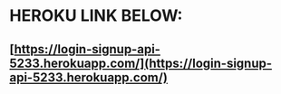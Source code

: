 # HEROKU LINK BELOW:

## [https://login-signup-api-5233.herokuapp.com/](https://login-signup-api-5233.herokuapp.com/)

